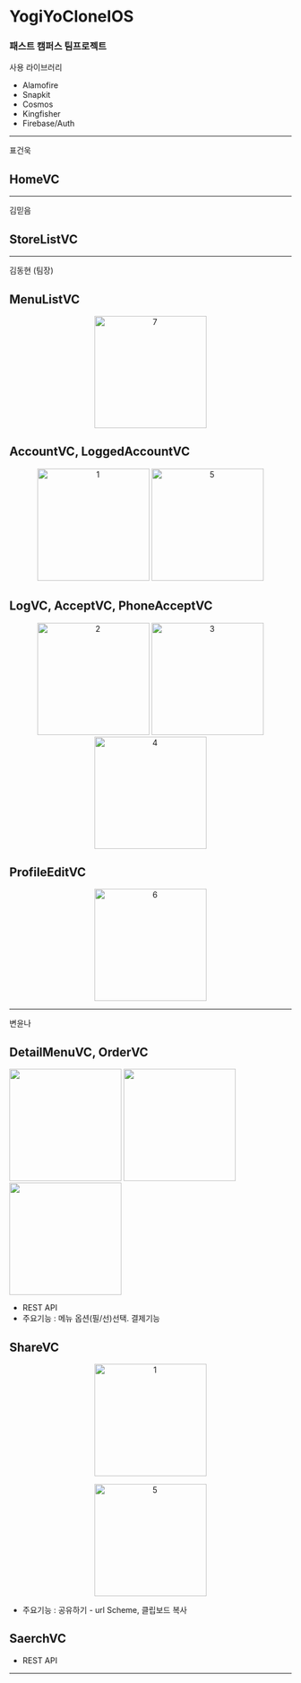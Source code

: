 # YogiYoCloneIOS

### 패스트 캠퍼스 팀프로젝트

사용 라이브러리 
- Alamofire
- Snapkit
- Cosmos
- Kingfisher
- Firebase/Auth

<div>
  
---
표건욱
## HomeVC

---
김믿음
## StoreListVC

---

김동현 (팀장)

## MenuListVC
<center>
  
</center>
<center><img width="200" alt="7" src="https://user-images.githubusercontent.com/63357508/91789874-7c938880-ec4a-11ea-893b-4d8ce2a6d127.png"></center>  

## AccountVC, LoggedAccountVC
<center>
  
</center>
<center><img width="200" alt="1" src="https://user-images.githubusercontent.com/63357508/91789872-7bfaf200-ec4a-11ea-90d6-c3921b85ffe3.PNG">
<img width="200" alt="5" src="https://user-images.githubusercontent.com/63357508/91789863-79989800-ec4a-11ea-8aa6-5323b9d3e3de.PNG"></center>

## LogVC, AcceptVC, PhoneAcceptVC
<center>
  
</center>
<center><img width="200" alt="2" src="https://user-images.githubusercontent.com/63357508/91789869-7b625b80-ec4a-11ea-82cd-44512526d4e4.PNG">
<img width="200" alt="3" src="https://user-images.githubusercontent.com/63357508/91789866-7ac9c500-ec4a-11ea-9aa7-0e907792996e.PNG">
<img width="200" alt="4" src="https://user-images.githubusercontent.com/63357508/91789852-743b4d80-ec4a-11ea-8b1b-75ae61136261.PNG"></center>


## ProfileEditVC
<center>
  

</center>
<center><img width="200" alt="6" src="https://user-images.githubusercontent.com/63357508/91789865-7ac9c500-ec4a-11ea-90ad-5987145bc22e.PNG"></center>

---
변윤나

## DetailMenuVC, OrderVC

<div>
<img width="200" src="https://qussk.github.io/image/gif/yogi1.gif">
<img width="200" src="https://qussk.github.io/image/gif/yogi4.gif">
<img width="200" src="https://qussk.github.io/image/gif/yogi3.gif">
</div>

- REST API
- 주요기능 : 메뉴 옵션(필/선)선택. 결제기능


## ShareVC
<center>
  
</center>
<center><img width="200" alt="1" src="https://qussk.github.io/image/gif/yogi2.gif">

<img width="200" alt="5" src="https://qussk.github.io/image/gif/yogi5.gif"></center>

- 주요기능 : 공유하기 - url Scheme, 클립보드 복사


## SaerchVC 

- REST API
---

</div>
